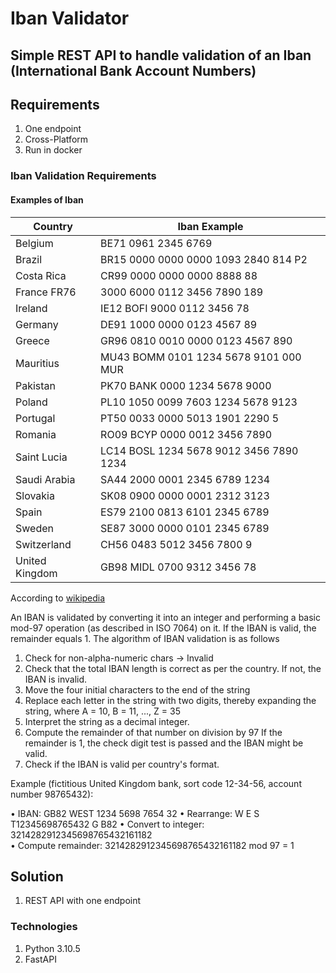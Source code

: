 # Iban Validator

## Simple REST API to handle validation of an Iban (International Bank Account Numbers)

## Requirements

1. One endpoint
2. Cross-Platform
3. Run in docker

### Iban Validation Requirements

#### Examples of Iban

| Country        | Iban Example                            |
| -------------- | --------------------------------------- |
| Belgium        | BE71 0961 2345 6769                     |
| Brazil         | BR15 0000 0000 0000 1093 2840 814 P2    |
| Costa Rica     | CR99 0000 0000 0000 8888 88             |
| France	FR76   | 3000 6000 0112 3456 7890 189            |
| Ireland        | IE12 BOFI 9000 0112 3456 78             |
| Germany        | DE91 1000 0000 0123 4567 89             |
| Greece         | GR96 0810 0010 0000 0123 4567 890       |
| Mauritius      | MU43 BOMM 0101 1234 5678 9101 000 MUR   |
| Pakistan       | PK70 BANK 0000 1234 5678 9000           |
| Poland         | PL10 1050 0099 7603 1234 5678 9123      |
| Portugal       | PT50 0033 0000 5013 1901 2290 5         |
| Romania        | RO09 BCYP 0000 0012 3456 7890           |
| Saint Lucia    | LC14 BOSL 1234 5678 9012 3456 7890 1234 |
| Saudi Arabia   | SA44 2000 0001 2345 6789 1234           |
| Slovakia       | SK08 0900 0000 0001 2312 3123           |
| Spain          | ES79 2100 0813 6101 2345 6789           |
| Sweden         | SE87 3000 0000 0101 2345 6789           |
| Switzerland    | CH56 0483 5012 3456 7800 9              |
| United Kingdom | GB98 MIDL 0700 9312 3456 78             |

According to [wikipedia](https://en.wikipedia.org/wiki/International_Bank_Account_Number)

An IBAN is validated by converting it into an integer and performing a basic
mod-97 operation (as described in ISO 7064) on it. If the IBAN is valid, the
remainder equals 1. The algorithm of IBAN validation is as follows

1. Check for non-alpha-numeric chars -> Invalid
2. Check that the total IBAN length is correct as per the country. If not, the IBAN is invalid.
3. Move the four initial characters to the end of the string
4. Replace each letter in the string with two digits, thereby expanding the string, where A = 10, B = 11, ..., Z = 35
5. Interpret the string as a decimal integer.
6. Compute the remainder of that number on division by 97 If the remainder is 1, the check digit test is passed and the IBAN might be valid.
7. Check if the IBAN is valid per country's format.

Example (fictitious United Kingdom bank, sort code 12-34-56, account number
98765432):

• IBAN:		GB82 WEST 1234 5698 7654 32	
• Rearrange:		W E S T12345698765432 G B82	
• Convert to integer:		3214282912345698765432161182	
• Compute remainder:		3214282912345698765432161182	mod 97 = 1

## Solution
1. REST API with one endpoint

### Technologies
1. Python 3.10.5
2. FastAPI
